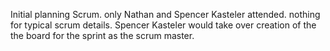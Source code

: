 Initial planning Scrum. only Nathan and Spencer Kasteler attended. nothing for typical scrum details. Spencer Kasteler would take over creation of the the board for the sprint as the scrum master.
